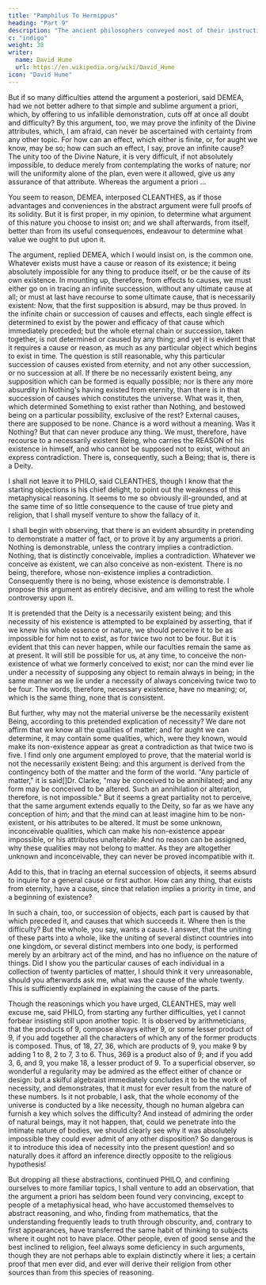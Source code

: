 ```yaml
---
title: "Pamphilus To Hermippus"
heading: "Part 9"
description: "The ancient philosophers conveyed most of their instruction in the form of dialogue. But dialogues have been little practised in later ages and have seldom succeeded when attempted"
c: "indigo"
weight: 38
writer:
  name: David Hume
  url: https://en.wikipedia.org/wiki/David_Hume
icon: "David Hume"
--- 
```




But if so many difficulties attend the argument a posteriori, said DEMEA, had we not better adhere to that simple and sublime argument a priori, which, by offering to us infallible demonstration, cuts off at once all doubt and difficulty? By this argument, too, we may prove the infinity of the Divine attributes, which, I am afraid, can never be ascertained with certainty from any other topic. For how can an effect, which either is finite, or, for aught we know, may be so; how can such an effect, I say, prove an infinite cause? The unity too of the Divine Nature, it is very difficult, if not absolutely impossible, to deduce merely from contemplating the works of nature; nor will the uniformity alone of the plan, even were it allowed, give us any assurance of that attribute. Whereas the argument a priori ...

You seem to reason, DEMEA, interposed CLEANTHES, as if those advantages and conveniences in the abstract argument were full proofs of its solidity. But it is first proper, in my opinion, to determine what argument of this nature you choose to insist on; and we shall afterwards, from itself, better than from its useful consequences, endeavour to determine what value we ought to put upon it.

The argument, replied DEMEA, which I would insist on, is the common one. Whatever exists must have a cause or reason of its existence; it being absolutely impossible for any thing to produce itself, or be the cause of its own existence. In mounting up, therefore, from effects to causes, we must either go on in tracing an infinite succession, without any ultimate cause at all; or must at last have recourse to some ultimate cause, that is necessarily existent: Now, that the first supposition is absurd, may be thus proved. In the infinite chain or succession of causes and effects, each single effect is determined to exist by the power and efficacy of that cause which immediately preceded; but the whole eternal chain or succession, taken together, is not determined or caused by any thing; and yet it is evident that it requires a cause or reason, as much as any particular object which begins to exist in time. The question is still reasonable, why this particular succession of causes existed from eternity, and not any other succession, or no succession at all. If there be no necessarily existent being, any supposition which can be formed is equally possible; nor is there any more absurdity in Nothing's having existed from eternity, than there is in that succession of causes which constitutes the universe. What was it, then, which determined Something to exist rather than Nothing, and bestowed being on a particular possibility, exclusive of the rest? External causes, there are supposed to be none. Chance is a word without a meaning. Was it Nothing? But that can never produce any thing. We must, therefore, have recourse to a necessarily existent Being, who carries the REASON of his existence in himself, and who cannot be supposed not to exist, without an express contradiction. There is, consequently, such a Being; that is, there is a Deity.

I shall not leave it to PHILO, said CLEANTHES, though I know that the starting objections is his chief delight, to point out the weakness of this metaphysical reasoning. It seems to me so obviously ill-grounded, and at the same time of so little consequence to the cause of true piety and religion, that I shall myself venture to show the fallacy of it.

I shall begin with observing, that there is an evident absurdity in pretending to demonstrate a matter of fact, or to prove it by any arguments a priori. Nothing is demonstrable, unless the contrary implies a contradiction. Nothing, that is distinctly conceivable, implies a contradiction. Whatever we conceive as existent, we can also conceive as non-existent. There is no being, therefore, whose non-existence implies a contradiction. Consequently there is no being, whose existence is demonstrable. I propose this argument as entirely decisive, and am willing to rest the whole controversy upon it.

It is pretended that the Deity is a necessarily existent being; and this necessity of his existence is attempted to be explained by asserting, that if we knew his whole essence or nature, we should perceive it to be as impossible for him not to exist, as for twice two not to be four. But it is evident that this can never happen, while our faculties remain the same as at present. It will still be possible for us, at any time, to conceive the non-existence of what we formerly conceived to exist; nor can the mind ever lie under a necessity of supposing any object to remain always in being; in the same manner as we lie under a necessity of always conceiving twice two to be four. The words, therefore, necessary existence, have no meaning; or, which is the same thing, none that is consistent.

But further, why may not the material universe be the necessarily existent Being, according to this pretended explication of necessity? We dare not affirm that we know all the qualities of matter; and for aught we can determine, it may contain some qualities, which, were they known, would make its non-existence appear as great a contradiction as that twice two is five. I find only one argument employed to prove, that the material world is not the necessarily existent Being: and this argument is derived from the contingency both of the matter and the form of the world. "Any particle of matter," it is said[]Dr. Clarke, "may be conceived to be annihilated; and any form may be conceived to be altered. Such an annihilation or alteration, therefore, is not impossible." But it seems a great partiality not to perceive, that the same argument extends equally to the Deity, so far as we have any conception of him; and that the mind can at least imagine him to be non-existent, or his attributes to be altered. It must be some unknown, inconceivable qualities, which can make his non-existence appear impossible, or his attributes unalterable: And no reason can be assigned, why these qualities may not belong to matter. As they are altogether unknown and inconceivable, they can never be proved incompatible with it.

Add to this, that in tracing an eternal succession of objects, it seems absurd to inquire for a general cause or first author. How can any thing, that exists from eternity, have a cause, since that relation implies a priority in time, and a beginning of existence?

In such a chain, too, or succession of objects, each part is caused by that which preceded it, and causes that which succeeds it. Where then is the difficulty? But the whole, you say, wants a cause. I answer, that the uniting of these parts into a whole, like the uniting of several distinct countries into one kingdom, or several distinct members into one body, is performed merely by an arbitrary act of the mind, and has no influence on the nature of things. Did I show you the particular causes of each individual in a collection of twenty particles of matter, I should think it very unreasonable, should you afterwards ask me, what was the cause of the whole twenty. This is sufficiently explained in explaining the cause of the parts.

Though the reasonings which you have urged, CLEANTHES, may well excuse me, said PHILO, from starting any further difficulties, yet I cannot forbear insisting still upon another topic. It is observed by arithmeticians, that the products of 9, compose always either 9, or some lesser product of 9, if you add together all the characters of which any of the former products is composed. Thus, of 18, 27, 36, which are products of 9, you make 9 by adding 1 to 8, 2 to 7, 3 to 6. Thus, 369 is a product also of 9; and if you add 3, 6, and 9, you make 18, a lesser product of 9. To a superficial observer, so wonderful a regularity may be admired as the effect either of chance or design: but a skilful algebraist immediately concludes it to be the work of necessity, and demonstrates, that it must for ever result from the nature of these numbers. Is it not probable, I ask, that the whole economy of the universe is conducted by a like necessity, though no human algebra can furnish a key which solves the difficulty? And instead of admiring the order of natural beings, may it not happen, that, could we penetrate into the intimate nature of bodies, we should clearly see why it was absolutely impossible they could ever admit of any other disposition? So dangerous is it to introduce this idea of necessity into the present question! and so naturally does it afford an inference directly opposite to the religious hypothesis!

But dropping all these abstractions, continued PHILO, and confining ourselves to more familiar topics, I shall venture to add an observation, that the argument a priori has seldom been found very convincing, except to people of a metaphysical head, who have accustomed themselves to abstract reasoning, and who, finding from mathematics, that the understanding frequently leads to truth through obscurity, and, contrary to first appearances, have transferred the same habit of thinking to subjects where it ought not to have place. Other people, even of good sense and the best inclined to religion, feel always some deficiency in such arguments, though they are not perhaps able to explain distinctly where it lies; a certain proof that men ever did, and ever will derive their religion from other sources than from this species of reasoning.






